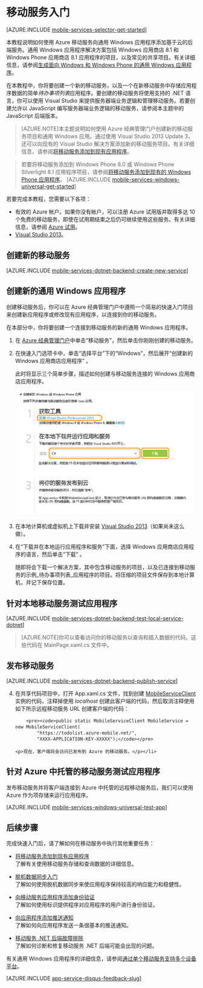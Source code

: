 <properties
	pageTitle="适用于 Windows 通用应用的移动服务入门 | Azure"
	description="遵照本教程开始使用 Azure 移动服务以 C# 语言进行通用 Windows 应用程序开发。"
	services="mobile-services"
	documentationCenter="windows"
	authors="ggailey777"
	manager="erikre"
	editor=""/>

<tags
	ms.service="mobile-services"
	ms.workload="mobile"
	ms.tgt_pltfrm="mobile-windows"
	ms.devlang="dotnet"
	ms.topic="hero-article"
	ms.date="07/21/2016"
	wacn.date="09/26/2016"
	ms.author="glenga"/>


# <a name="getting-started"> </a>移动服务入门

[AZURE.INCLUDE [mobile-services-selector-get-started](../../includes/mobile-services-selector-get-started.md)]


本教程说明如何使用 Azure 移动服务向通用 Windows 应用程序添加基于云的后端服务。通用 Windows 应用程序解决方案包括 Windows 应用商店 8.1 和 Windows Phone 应用商店 8.1 应用程序的项目，以及常见的共享项目。有关详细信息，请参阅[生成面向 Windows 和 Windows Phone 的通用 Windows 应用程序](http://msdn.microsoft.com/zh-cn/library/windows/apps/xaml/dn609832.aspx)。

在本教程中，你将要创建一个新的移动服务，以及一个在新移动服务中存储应用程序数据的简单*待办事项列表*应用程序。要创建的移动服务将使用支持的 .NET 语言，你可以使用 Visual Studio 来提供服务器端业务逻辑和管理移动服务。若要创建允许以 JavaScript 编写服务器端业务逻辑的移动服务，请参阅本主题中的 JavaScript 后端版本。

>[AZURE.NOTE]本主题说明如何使用 Azure 经典管理门户创建新的移动服务项目和通用 Windows 应用。通过使用 Visual Studio 2013 Update 3，还可以向现有的 Visual Studio 解决方案添加新的移动服务项目。有关详细信息，请参阅[将移动服务添加到现有应用程序](/documentation/articles/mobile-services-dotnet-backend-windows-universal-dotnet-get-started-data/)。

>若要将移动服务添加到 Windows Phone 8.0 或 Windows Phone Silverlight 8.1 应用程序项目，请参阅[将移动服务添加到现有的 Windows Phone 应用程序](/documentation/articles/mobile-services-windows-phone-get-started-data/)。
[AZURE.INCLUDE [mobile-services-windows-universal-get-started](../../includes/mobile-services-windows-universal-get-started.md)]

若要完成本教程，您需要以下各项：

* 有效的 Azure 帐户。如果你没有帐户，可以注册 Azure 试用版并取得多达 10 个免费的移动服务，即使在试用期结束之后仍可继续使用这些服务。有关详细信息，请参阅 [Azure 试用](/pricing/1rmb-trial/)。
* [Visual Studio 2013]。 

## 创建新的移动服务

[AZURE.INCLUDE [mobile-services-dotnet-backend-create-new-service](../../includes/mobile-services-dotnet-backend-create-new-service.md)]

## 创建新的通用 Windows 应用程序

创建移动服务后，你可以在 Azure 经典管理门户中遵照一个简易的快速入门项目来创建新应用程序或修改现有应用程序，以连接到你的移动服务。

在本部分中，你将要创建一个连接到移动服务的新的通用 Windows 应用程序。

1. 在 [Azure 经典管理门户]中单击“移动服务”，然后单击你刚刚创建的移动服务。

2.  在快速入门选项卡中，单击“选择平台”下的“Windows”，然后展开“创建新的 Windows 应用商店应用程序” 。

   	此时将显示三个简单步骤，描述如何创建与移动服务连接的 Windows 应用商店应用程序。

  	![移动服务快速入门步骤](./media/mobile-services-dotnet-backend-windows-store-dotnet-get-started/mobile-quickstart-steps.png)

3. 在本地计算机或虚拟机上下载并安装 [Visual Studio 2013]（如果尚未这么做）。

4.  在“下载并在本地运行应用程序和服务”下面，选择 Windows 应用商店应用程序的语言，然后单击“下载” 。

  	随即将会下载一个解决方案，其中包含移动服务的项目，以及已连接到移动服务的示例_待办事项列表_应用程序的项目。将压缩的项目文件保存到本地计算机，并记下保存位置。

## 针对本地移动服务测试应用程序

[AZURE.INCLUDE [mobile-services-dotnet-backend-test-local-service-dotnet](../../includes/mobile-services-dotnet-backend-test-local-service-dotnet.md)]

>[AZURE.NOTE]你可以查看访问你的移动服务以查询和插入数据的代码，这些代码在 MainPage.xaml.cs 文件中。

## <a name="publish-your-mobile-service"></a> 发布移动服务

[AZURE.INCLUDE [mobile-services-dotnet-backend-publish-service](../../includes/mobile-services-dotnet-backend-publish-service.md)]

<ol start="4">
<li><p>在共享代码项目中，打开 App.xaml.cs 文件，找到创建 <a href="http://msdn.microsoft.com/zh-cn/library/Windowsazure/microsoft.windowsazure.mobileservices.mobileserviceclient.aspx" target="_blank">MobileServiceClient</a> 实例的代码，注释掉使用 <em>localhost</em> 创建此客户端的代码，然后取消注释使用如下所示远程移动服务 URL 创建客户端的代码：</p>

        <pre><code>public static MobileServiceClient MobileService = new MobileServiceClient(
            "https://todolist.azure-mobile.net/",
            "XXXX-APPLICATION-KEY-XXXXX");</code></pre>

	<p>现在，客户端将会访问已发布到 Azure 的移动服务。</p></li>
</ol>

## 针对 Azure 中托管的移动服务测试应用程序

发布移动服务并将客户端连接到 Azure 中托管的远程移动服务后，我们可以使用 Azure 作为项存储来运行应用程序。

[AZURE.INCLUDE [mobile-services-windows-universal-test-app](../../includes/mobile-services-windows-universal-test-app.md)]


## 后续步骤

完成快速入门后，请了解如何在移动服务中执行其他重要任务：

* [将移动服务添加到现有应用程序][Get started with data]
  <br/>了解有关使用移动服务存储和查询数据的详细信息。

* [脱机数据同步入门]
  <br/>了解如何使用脱机数据同步来使应用程序保持较高的响应能力和稳健性。

* [向移动服务应用程序添加身份验证][Get started with authentication]
  <br/>了解如何使用标识提供程序对应用程序的用户进行身份验证。

* [向应用程序添加推送通知][Get started with push notifications]
  <br/>了解如何向应用程序发送一条很基本的推送通知。

* [移动服务 .NET 后端故障排除]
<br/>了解如何诊断和修复移动服务 .NET 后端可能会出现的问题。

有关通用 Windows 应用程序的详细信息，请参阅[通过单个移动服务支持多个设备平台](/documentation/articles/mobile-services-how-to-use-multiple-clients-single-service/)。

[AZURE.INCLUDE [app-service-disqus-feedback-slug](../../includes/app-service-disqus-feedback-slug.md)]

<!-- Anchors. -->

<!-- Images. -->



<!-- URLs. -->
[Visual Studio 2013]: https://go.microsoft.com/fwLink/p/?LinkID=257546
[Get started with data]: /documentation/articles/mobile-services-dotnet-backend-windows-universal-dotnet-get-started-data/
[脱机数据同步入门]: /documentation/articles/mobile-services-windows-store-dotnet-get-started-offline-data/
[Get started with authentication]: /documentation/articles/mobile-services-dotnet-backend-windows-universal-dotnet-get-started-users/
[Get started with push notifications]: /documentation/articles/mobile-services-dotnet-backend-windows-universal-dotnet-get-started-push/
[Visual Studio Professional 2013]: https://go.microsoft.com/fwLink/p/?LinkID=257546
[Mobile Services SDK]: http://go.microsoft.com/fwlink/?LinkId=257545
[JavaScript and HTML]: documentation/articles/mobile-services-win8-javascript/
[Azure 经典管理门户]: https://manage.windowsazure.cn/
[移动服务 .NET 后端故障排除]: /documentation/articles/mobile-services-dotnet-backend-how-to-troubleshoot/

<!---HONumber=Mooncake_0118_2016-->